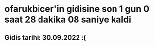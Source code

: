 # ofarukbicer'in gidisine son 1 gun 0 saat 28 dakika 08 saniye kaldi

## Gidis tarihi: 30.09.2022 :(